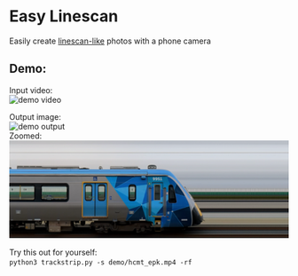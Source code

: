 # Easy Linescan

Easily create [linescan-like](https://en.wikipedia.org/wiki/Strip_photography) photos with a phone camera

## Demo:

Input video:  
![demo video](https://github.com/junmuta/easy_linescan/blob/main/demo/hcmt_epk_smol.gif?raw=true)

Output image:  
![demo output](https://github.com/junmuta/easy_linescan/blob/main/demo/hcmt_epk.png?raw=true)  
Zoomed:
![demo zoomed output](https://github.com/junmuta/easy_linescan/blob/main/demo/hcmt_epk_zoomed.png?raw=true)

Try this out for yourself:  
```python3 trackstrip.py -s demo/hcmt_epk.mp4 -rf```
